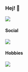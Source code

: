 ### Hej! 👋
<img src="https://github-readme-stats.vercel.app/api/top-langs/?username=k3KAW8Pnf7mkmdSMPHz27&layout=compact">

#### Social
<a href="https://www.linkedin.com/in/jasketorp/"><img src="https://img.shields.io/badge/LinkedIn-0077B5?style=plastic&logo=linkedin&logoColor=white"></a>

#### Hobbies
<a href="https://www.codechef.com/users/radix28_numb">
<img src="https://img.shields.io/badge/dynamic/json?label=CodeChef&query=%24.global_rank&url=https%3A%2F%2Fcompetitive-coding-api.herokuapp.com%2Fapi%2Fcodechef%2Fradix28_numb&prefix=Global%20%23&logo=codechef&logoColor=F5F5DC&labelColor=7b5e47&style=plastic"></a>
<!--
**k3KAW8Pnf7mkmdSMPHz27/k3KAW8Pnf7mkmdSMPHz27** is a ✨ _special_ ✨ repository because its `README.md` (this file) appears on your GitHub profile.

Here are some ideas to get you started:

- 🔭 I’m currently working on ...
- 🌱 I’m currently learning ...
- 👯 I’m looking to collaborate on ...
- 🤔 I’m looking for help with ...
- 💬 Ask me about ...
- 📫 How to reach me: ...
- 😄 Pronouns: ...
- ⚡ Fun fact: ...
-->
